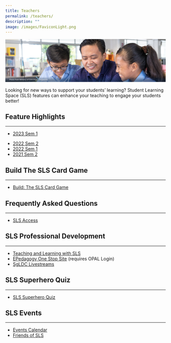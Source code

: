 ```yaml
---
title: Teachers
permalink: /teachers/
description: ""
image: /images/FaviconLight.png
---
```

<img alt="Teachers Hero" src="/images/2Teacher/Teachers%20Hero.png">
<p>
Looking for new ways to support your students’ learning? Student Learning Space (SLS) features can enhance your teaching to engage your students better!</p>
<h2 id="feature-highlights">Feature Highlights</h2>
<hr>
<ul>
  <li><p><a target="_blank" href="/teachers/feature-highlights/2023-sem1/">2023 Sem 1</a></p></li>
<li><a target="_blank" href="/teachers/feature-highlights/2022-sem2/">2022 Sem 2</a>
</li><li><a target="_blank" href="/teachers/feature-highlights/2022-sem1/">2022 Sem 1</a>
</li><li><a target="_blank" href="/teachers/feature-highlights/2021-sem2/">2021 Sem 2</a></li></ul>

<h2 id="build-the-sls-card-game">Build The SLS Card Game</h2>
<hr>
<ul><li><a target="_blank" href="/teachers/build-the-sls-card-game/index/">Build: The SLS Card Game</a></li></ul>
<h2 id="frequently-asked-questions">Frequently Asked Questions</h2>
<hr>
<ul><li><a target="_blank" href="/teachers/frequently-asked-questions/">SLS Access</a></li></ul>
<h2 id="sls-professional-development">SLS Professional Development</h2>
<hr>
<ul><li><a target="_blank" href="/teachers/sls-professional-development/teaching-and-learning-with-sls/">Teaching and Learning with SLS</a></li>
<li><a target="_blank" href="/teachers/sls-professional-development/epedagogy-one-stop-site/">EPedagogy One Stop Site</a> (requires OPAL Login)</li>
<li><a target="_blank" href="/teachers/sls-professional-development/sgldc-livestreams/">SgLDC Livestreams</a></li></ul>
<h2 id="sls-professional-development">SLS Superhero Quiz</h2>
<hr>
<ul><li><a target="_blank" href="/teachers/sls-superhero-quiz/index/">SLS Superhero Quiz</a></li></ul>
<p></p><h2 id="sls-professional-development">SLS Events</h2>
<hr>
<ul><li><a target="_blank" href="/teachers/sls-events/events-calendar/">Events Calendar</a></li>
<li><a target="_blank" href="/teachers/sls-events/friends-of-sls/">Friends of SLS</a></li></ul>